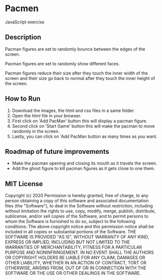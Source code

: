 # Pacmen
JavaScript exercise
<h2> Description </h2>
<p> Pacman figures are set to randomly bounce between the edges of the screen. </p>
<p> Pacman figures are set to randomly show different faces. </p>
<p> Pacman figures reduce their size after they touch the inner width of the screen and their size go back to normal after they touch the inner height of the screen. </p>
<h2> How to Run </h2>
<ol>
<li> Download the images, the html and css files in a same folder.</li> 
<li> Open the html file in your browser. </li>
<li> First click on 'Add PacMan' button this will display a pacman figure. </li>
<li> Second click on 'Start Game' button this will make the pacman to move randomly in the screen. </li>
<li> Lastly, you can click on 'Add PacMan button as many times as you want. </li>
</ol>

<h2> Roadmap of future improvements </h2>

<ul>
<li> Make the pacman opening and closing its mouth as it travels the screen. </li>
<li> Add the ghost figure to kill pacman figures as it gets close to one them. </li>
</ul>

<h2>MIT License</h2>
<p>Copyright (c) 2020 Permission is hereby granted, free of charge, to any person obtaining a copy of this software and associated documentation files (the "Software"), to deal in the Software without restriction, including without limitation the rights to use, copy, modify, merge, publish, distribute, sublicense, and/or sell copies of the Software, and to permit persons to whom the Software is furnished to do so, subject to the following conditions: The above copyright notice and this permission notice shall be included in all copies or substantial portions of the Software. THE SOFTWARE IS PROVIDED "AS IS", WITHOUT WARRANTY OF ANY KIND, EXPRESS OR IMPLIED, INCLUDING BUT NOT LIMITED TO THE WARRANTIES OF MERCHANTABILITY, FITNESS FOR A PARTICULAR PURPOSE AND NONINFRINGEMENT. IN NO EVENT SHALL THE AUTHORS OR COPYRIGHT HOLDERS BE LIABLE FOR ANY CLAIM, DAMAGES OR OTHER LIABILITY, WHETHER IN AN ACTION OF CONTRACT, TORT OR OTHERWISE, ARISING FROM, OUT OF OR IN CONNECTION WITH THE SOFTWARE OR THE USE OR OTHER DEALINGS IN THE SOFTWARE.</p>
